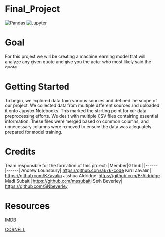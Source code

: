 # Final_Project
![Pandas](https://img.shields.io/badge/Pandas-2C2D72?style=for-the-badge&logo=pandas&logoColor=white)
![Jupyter](https://img.shields.io/badge/Jupyter-F37626.svg?&style=for-the-badge&logo=Jupyter&logoColor=white)


# Goal
For this project we will be creating a machine learning model that will analyze any given quote and give you the actor who most likely said the quote.

# Getting Started
To begin, we explored data from various sources and defined the scope of our project. We collected data from multiple different sources and uploaded it onto Jupyter Notebooks. This marked the starting point for our data preprocessing efforts. We dealt with multiple CSV files containing essential information. These files were merged based on common columns, and unnecessary columns were removed to ensure the data was adequately prepared for model training.


# Credits
Team responsible for the formation of this project:
|Member|Github|
|------|------|
Andrew Lounsbury| https://github.com/a676-code
Kirill Zavalin| https://github.com/KZavalin
Joshua Aldridge| https://github.com/B-Aldridge
Madi Subaiti| https://github.com/mssubaiti
Seth Beverley| https://github.com/SNbeverley

# Resources

[IMDB](https://developer.imdb.com/non-commercial-datasets/)

[CORNELL](https://www.cs.cornell.edu/~cristian/Cornell_Movie-Dialogs_Corpus.html)
